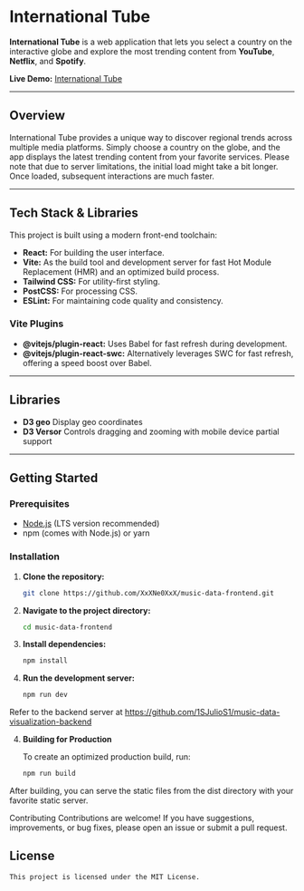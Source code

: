 # International Tube

**International Tube** is a web application that lets you select a country on the interactive globe and explore the most trending content from **YouTube**, **Netflix**, and **Spotify**.

**Live Demo:** [International Tube](https://music-data-frontend.onrender.com/)

---

## Overview

International Tube provides a unique way to discover regional trends across multiple media platforms. Simply choose a country on the globe, and the app displays the latest trending content from your favorite services. Please note that due to server limitations, the initial load might take a bit longer. Once loaded, subsequent interactions are much faster.

---

## Tech Stack & Libraries

This project is built using a modern front-end toolchain:

- **React:** For building the user interface.
- **Vite:** As the build tool and development server for fast Hot Module Replacement (HMR) and an optimized build process.
- **Tailwind CSS:** For utility-first styling.
- **PostCSS:** For processing CSS.
- **ESLint:** For maintaining code quality and consistency.

### Vite Plugins

- **@vitejs/plugin-react:** Uses Babel for fast refresh during development.
- **@vitejs/plugin-react-swc:** Alternatively leverages SWC for fast refresh, offering a speed boost over Babel.

---

## Libraries

- **D3 geo** Display geo coordinates
- **D3 Versor** Controls dragging and zooming with mobile device partial support

---

## Getting Started

### Prerequisites

- [Node.js](https://nodejs.org/) (LTS version recommended)
- npm (comes with Node.js) or yarn

### Installation

1. **Clone the repository:**

   ```bash
   git clone https://github.com/XxXNe0XxX/music-data-frontend.git
   ```

2. **Navigate to the project directory:**

   ```bash
   cd music-data-frontend
   ```

3. **Install dependencies:**

   ```bash
   npm install
   ```

4. **Run the development server:**

   ```bash
   npm run dev
   ```

Refer to the backend server at https://github.com/1SJulioS1/music-data-visualization-backend

4. **Building for Production**

   To create an optimized production build, run:

   ```bash
   npm run build
   ```

After building, you can serve the static files from the dist directory with your favorite static server.

Contributing
Contributions are welcome! If you have suggestions, improvements, or bug fixes, please open an issue or submit a pull request.

## License

    This project is licensed under the MIT License.
